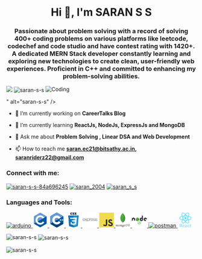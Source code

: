 <h1 align="center">Hi 👋, I'm SARAN S S</h1>
<h3 align="center">Passionate about problem solving with a record of solving 400+ coding problems on various platforms like leetcode, codechef and code studio and have contest rating with 1420+. A dedicated MERN Stack developer constantly learning and exploring new technologies to create clean, user-friendly web experiences. Proficient in C++ and committed to enhancing my problem-solving abilities.
</h3>

<img align="right" alt = "Coding" width  = "400" src="https://i.pinimg.com/564x/52/dd/45/52dd453077fb96cb52424452ea38df8d.jpg" /> 

<p align="left"> <img src="<p align="left"> <img src="https://komarev.com/ghpvc/?username=saran-s-s&label=Profile%20views&color=0e75b6&style=flat" alt="saran-s-s" /> </p>" alt="saran-s-s" /> </p>

- 🔭 I’m currently working on **CareerTalks Blog**

- 🌱 I’m currently learning **ReactJs, NodeJs, ExpressJs and MongoDB**

- 💬 Ask me about **Problem Solving , Linear DSA and Web Development**

- 📫 How to reach me **saran.ec21@bitsathy.ac.in, saranriderz22@gmail.com**

<h3 align="left">Connect with me:</h3>
<p align="left">
<a href="https://linkedin.com/in/saran-s-s-84a696245" target="blank"><img align="center" src="https://raw.githubusercontent.com/rahuldkjain/github-profile-readme-generator/master/src/images/icons/Social/linked-in-alt.svg" alt="saran-s-s-84a696245" height="30" width="40" /></a>
<a href="https://www.codechef.com/users/saran_2004" target="blank"><img align="center" src="https://cdn.jsdelivr.net/npm/simple-icons@3.1.0/icons/codechef.svg" alt="saran_2004" height="30" width="40" /></a>
<a href="https://www.leetcode.com/saran_s_s" target="blank"><img align="center" src="https://raw.githubusercontent.com/rahuldkjain/github-profile-readme-generator/master/src/images/icons/Social/leet-code.svg" alt="saran_s_s" height="30" width="40" /></a>
</p>

<h3 align="left">Languages and Tools:</h3>
<p align="left"> <a href="https://www.arduino.cc/" target="_blank" rel="noreferrer"> <img src="https://cdn.worldvectorlogo.com/logos/arduino-1.svg" alt="arduino" width="40" height="40"/> </a> <a href="https://www.cprogramming.com/" target="_blank" rel="noreferrer"> <img src="https://raw.githubusercontent.com/devicons/devicon/master/icons/c/c-original.svg" alt="c" width="40" height="40"/> </a> <a href="https://www.w3schools.com/cpp/" target="_blank" rel="noreferrer"> <img src="https://raw.githubusercontent.com/devicons/devicon/master/icons/cplusplus/cplusplus-original.svg" alt="cplusplus" width="40" height="40"/> </a> <a href="https://www.w3schools.com/css/" target="_blank" rel="noreferrer"> <img src="https://raw.githubusercontent.com/devicons/devicon/master/icons/css3/css3-original-wordmark.svg" alt="css3" width="40" height="40"/> </a> <a href="https://expressjs.com" target="_blank" rel="noreferrer"> <img src="https://raw.githubusercontent.com/devicons/devicon/master/icons/express/express-original-wordmark.svg" alt="express" width="40" height="40"/> </a> <a href="https://developer.mozilla.org/en-US/docs/Web/JavaScript" target="_blank" rel="noreferrer"> <img src="https://raw.githubusercontent.com/devicons/devicon/master/icons/javascript/javascript-original.svg" alt="javascript" width="40" height="40"/> </a> <a href="https://www.mongodb.com/" target="_blank" rel="noreferrer"> <img src="https://raw.githubusercontent.com/devicons/devicon/master/icons/mongodb/mongodb-original-wordmark.svg" alt="mongodb" width="40" height="40"/> </a> <a href="https://nodejs.org" target="_blank" rel="noreferrer"> <img src="https://raw.githubusercontent.com/devicons/devicon/master/icons/nodejs/nodejs-original-wordmark.svg" alt="nodejs" width="40" height="40"/> </a> <a href="https://postman.com" target="_blank" rel="noreferrer"> <img src="https://www.vectorlogo.zone/logos/getpostman/getpostman-icon.svg" alt="postman" width="40" height="40"/> </a> <a href="https://reactjs.org/" target="_blank" rel="noreferrer"> <img src="https://raw.githubusercontent.com/devicons/devicon/master/icons/react/react-original-wordmark.svg" alt="react" width="40" height="40"/> </a> </p>

<p><img align="left" src="https://github-readme-stats.vercel.app/api/top-langs?username=saran-s-s&show_icons=true&locale=en&layout=compact" alt="saran-s-s" /></p>

<p>&nbsp;<img align="center" src="https://github-readme-stats.vercel.app/api?username=saran-s-s&show_icons=true&locale=en" alt="saran-s-s" /></p>

<p><img align="center" src="https://github-readme-streak-stats.herokuapp.com/?user=saran-s-s&" alt="saran-s-s" /></p>
